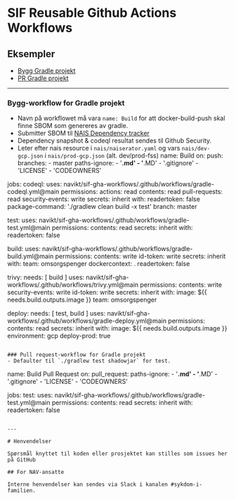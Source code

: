 SIF Reusable Github Actions Workflows
================

## Eksempler

* [Bygg Gradle projekt](#bygg-workflow-for-gradle-projekt)
* [PR Gradle projekt](#pull-request-workflow-for-gradle-projekt)

---

### Bygg-workflow for Gradle projekt
- Navn på workflowet må vara `name: Build` for att docker-build-push skal finne SBOM som genereres av gradle.
- Submitter SBOM til [NAIS Dependency tracker](https://salsa.prod-gcp.nav.cloud.nais.io/)
- Dependency snapshot & codeql resultat sendes til Github Security.
- Leter efter nais resource i `nais/naiserator.yaml` og vars `nais/dev-gcp.json` i `nais/prod-gcp.json` (alt. dev/prod-fss)
name: Build
on:
  push:
    branches:
      - master
    paths-ignore:
      - '**.md'
      - '**.MD'
      - '.gitignore'
      - 'LICENSE'
      - 'CODEOWNERS'

jobs:
  codeql:
    uses: navikt/sif-gha-workflows/.github/workflows/gradle-codeql.yml@main
    permissions:
      actions: read
      contents: read
      pull-requests: read
      security-events: write
    secrets: inherit
    with:
      readertoken: false
      package-command: './gradlew clean build -x test'
      branch: master

  test:
    uses: navikt/sif-gha-workflows/.github/workflows/gradle-test.yml@main
    permissions:
      contents: read
    secrets: inherit
    with:
      readertoken: false

  build:
    uses: navikt/sif-gha-workflows/.github/workflows/gradle-build.yml@main
    permissions:
      contents: write
      id-token: write
    secrets: inherit
    with:
      team: omsorgspenger
      dockercontext: .
      readertoken: false

  trivy:
    needs: [ build ]
    uses: navikt/sif-gha-workflows/.github/workflows/trivy.yml@main
    permissions:
      contents: write
      security-events: write
      id-token: write
    secrets: inherit
    with:
      image: ${{ needs.build.outputs.image }}
      team: omsorgspenger

  deploy:
    needs: [ test, build ]
    uses: navikt/sif-gha-workflows/.github/workflows/gradle-deploy.yml@main
    permissions:
      contents: read
    secrets: inherit
    with:
      image: ${{ needs.build.outputs.image }}
      environment: gcp
      deploy-prod: true
```

### Pull request-workflow for Gradle projekt
- Defaulter til `./gradlew test shadowjar` for test.

```
name: Build Pull Request
on:
  pull_request:
    paths-ignore:
      - '**.md'
      - '**.MD'
      - '.gitignore'
      - 'LICENSE'
      - 'CODEOWNERS'

jobs:
  test:
    uses: navikt/sif-gha-workflows/.github/workflows/gradle-test.yml@main
    permissions:
      contents: read
    secrets: inherit
    with:
      readertoken: false
```

---

# Henvendelser

Spørsmål knyttet til koden eller prosjektet kan stilles som issues her på GitHub

## For NAV-ansatte

Interne henvendelser kan sendes via Slack i kanalen #sykdom-i-familien.
